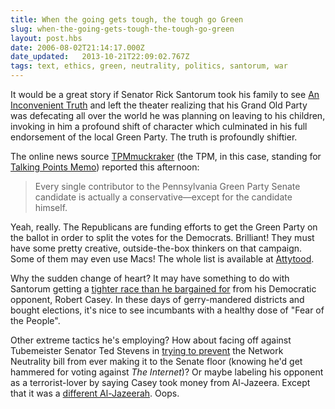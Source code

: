 ```yaml
---
title: When the going gets tough, the tough go Green
slug: when-the-going-gets-tough-the-tough-go-green
layout: post.hbs
date: 2006-08-02T21:14:17.000Z
date_updated:   2013-10-21T22:09:02.767Z
tags: text, ethics, green, neutrality, politics, santorum, war
---
```


It would be a great story if Senator Rick Santorum took his family to see <a href="http://www.climatecrisis.net/" title="ClimateCrisis.net">An Inconvenient Truth</a> and left the theater realizing that his Grand Old Party was defecating all over the world he was planning on leaving to his children, invoking in him a profound shift of character which culminated in his full endorsement of the local Green Party. The truth is profoundly shiftier.<!--more-->

The online news source <a href="http://www.tpmmuckraker.com/archives/001256.php" title="'GOP Donors Funded Entire Green Party Drive' on TPMmuckraker">TPMmuckraker</a> (the TPM, in this case, standing for <a href="http://talkingpointsmemo.com/" title="Talking Points Memo">Talking Points Memo</a>) reported this afternoon:
<blockquote>Every single contributor to the Pennsylvania Green Party Senate candidate is actually a conservative&mdash;except for the candidate himself.</blockquote>
Yeah, really. The Republicans are funding efforts to get the Green Party on the ballot in order to split the votes for the Democrats. Brilliant! They must have some pretty creative, outside-the-box thinkers on that campaign. Some of them may even use Macs! The whole list is available at <a href="http://www.attytood.com/archives/003603.html" title="'Santorum, the Green Party, and some very strange bedfellows' on Attytood">Attytood</a>.

Why the sudden change of heart? It may have something to do with Santorum getting a <a href="http://www.mercurynews.com/mld/mercurynews/news/politics/15045860.htm" title="'Santorum struggles' on San Jose Mercury News">tighter race than he bargained for</a> from his Democratic opponent, Robert Casey. In these days of gerry-mandered districts and bought elections, it's nice to see incumbants with a healthy dose of "Fear of the People".

Other extreme tactics he's employing? How about facing off against Tubemeister Senator Ted Stevens in <a href="http://www.njtelecomupdate.com/lenya/telco/live/tb-SOXO1154546927002.html" title="'Senators Locked In Tight Races Worried About Network Neutrality' on National Journal">trying to prevent</a> the Network Neutrality bill from ever making it to the Senate floor (knowing he'd get hammered for voting against <em>The Internet</em>)? Or maybe labeling his opponent as a terrorist-lover by saying Casey took money from Al-Jazeera. Except that it was a <a href="http://www.philly.com/mld/inquirer/news/local/states/pennsylvania/counties/chester_county/15160670.htm" title="'Santorum links Casey to wrong al-Jazeerah' in the Philadelphia Inquirer">different Al-Jazeerah</a>. Oops.
